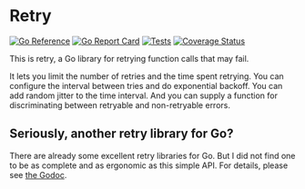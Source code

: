 # Retry

[![Go Reference](https://pkg.go.dev/badge/github.com/bobg/retry.svg)](https://pkg.go.dev/github.com/bobg/retry)
[![Go Report Card](https://goreportcard.com/badge/github.com/bobg/retry)](https://goreportcard.com/report/github.com/bobg/retry)
[![Tests](https://github.com/bobg/retry/actions/workflows/go.yml/badge.svg)](https://github.com/bobg/retry/actions/workflows/go.yml)
[![Coverage Status](https://coveralls.io/repos/github/bobg/retry/badge.svg?branch=main)](https://coveralls.io/github/bobg/retry?branch=main)

This is retry,
a Go library for retrying function calls that may fail.

It lets you limit the number of retries and the time spent retrying.
You can configure the interval between tries and do exponential backoff.
You can add random jitter to the time interval.
And you can supply a function for discriminating between retryable and non-retryable errors.

## Seriously, another retry library for Go?

There are already some excellent retry libraries for Go.
But I did not find one to be as complete and as ergonomic as this simple API.
For details, please see [the Godoc](https://pkg.go.dev/github.com/bobg/retry).
